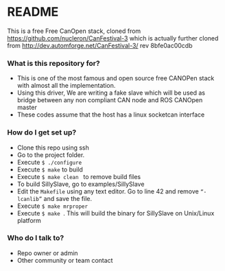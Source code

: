 # README #

This is a free Free CanOpen stack, cloned from https://github.com/nucleron/CanFestival-3 which is actually further cloned from http://dev.automforge.net/CanFestival-3/ rev 8bfe0ac00cdb

### What is this repository for? ###

* This is one of the most famous and open source free CANOPen stack with almost all the implementation.
* Using this driver, We are writing a fake slave which will be used as bridge between any non compliant CAN node and ROS CANOpen master
* These codes assume that the host has a linux socketcan interface



### How do I get set up? ###

* Clone this repo using ssh
* Go to the project folder.
* Execute ```$ ./configure```
* Execute ```$ make``` to build
* Execute ```$ make clean ``` to remove build files
* To build SillySlave, go to examples/SillySlave
* Edit the  ```Makefile``` using any text editor. Go to line 42 and remove  ```“-lcanlib”``` and save the file.
* Execute ```$ make mrproper ```
* Execute ```$ make ```. This will build the binary for SillySlave on Unix/Linux platform

### Who do I talk to? ###

* Repo owner or admin
* Other community or team contact
